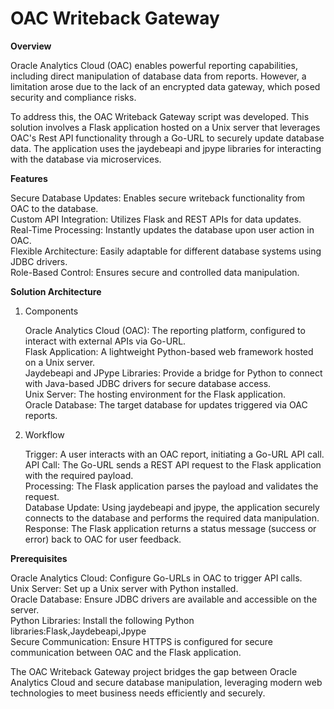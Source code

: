 # OAC Writeback Gateway

<b>Overview</b><br>

Oracle Analytics Cloud (OAC) enables powerful reporting capabilities, including direct manipulation of database data from reports. However, a limitation arose due to the lack of an encrypted data gateway, which posed security and compliance risks.

To address this, the OAC Writeback Gateway script was developed. This solution involves a Flask application hosted on a Unix server that leverages OAC's Rest API functionality through a Go-URL to securely update database data. The application uses the jaydebeapi and jpype libraries for interacting with the database via microservices.

<b>Features</b><br>

Secure Database Updates: Enables secure writeback functionality from OAC to the database.<br>
Custom API Integration: Utilizes Flask and REST APIs for data updates.<br>
Real-Time Processing: Instantly updates the database upon user action in OAC.<br>
Flexible Architecture: Easily adaptable for different database systems using JDBC drivers.<br>
Role-Based Control: Ensures secure and controlled data manipulation.<br>

<b>Solution Architecture</b><br>

1. Components

	Oracle Analytics Cloud (OAC): The reporting platform, configured to interact with external APIs via Go-URL.<br>
	Flask Application: A lightweight Python-based web framework hosted on a Unix server.<br>
	Jaydebeapi and JPype Libraries: Provide a bridge for Python to connect with Java-based JDBC drivers for secure database access.<br>
	Unix Server: The hosting environment for the Flask application.<br>
	Oracle Database: The target database for updates triggered via OAC reports.<br>

2. Workflow

	Trigger: A user interacts with an OAC report, initiating a Go-URL API call.<br>
	API Call: The Go-URL sends a REST API request to the Flask application with the required payload.<br>
	Processing: The Flask application parses the payload and validates the request.<br>
	Database Update: Using jaydebeapi and jpype, the application securely connects to the database and performs the required data manipulation.<br>
	Response: The Flask application returns a status message (success or error) back to OAC for user feedback.<br>

<b>Prerequisites</b><br>

Oracle Analytics Cloud: Configure Go-URLs in OAC to trigger API calls.<br>
Unix Server: Set up a Unix server with Python installed.<br>
Oracle Database: Ensure JDBC drivers are available and accessible on the server.<br>
Python Libraries: Install the following Python libraries:Flask,Jaydebeapi,Jpype<br>
Secure Communication: Ensure HTTPS is configured for secure communication between OAC and the Flask application.<br>


The OAC Writeback Gateway project bridges the gap between Oracle Analytics Cloud and secure database manipulation, leveraging modern web technologies to meet business needs efficiently and securely.
